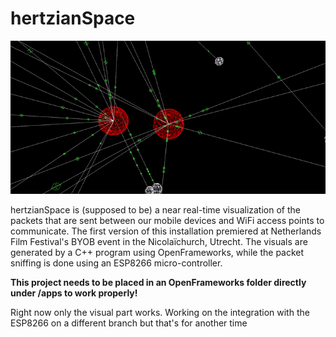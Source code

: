 # hertzianSpace
![hertzianSpace screenshot](screencap.gif?raw=true "Screenshot of hertzianSpace")

hertzianSpace is (supposed to be) a near real-time visualization of the packets that are sent between our mobile devices and WiFi access points to communicate. The first version of this installation premiered at Netherlands Film Festival's BYOB event in the Nicolaïchurch, Utrecht. The visuals are generated by a C++ program using OpenFrameworks, while the packet sniffing is done using an ESP8266 micro-controller.

<b>This project needs to be placed in an OpenFrameworks folder directly under /apps to work properly!</b>

Right now only the visual part works. Working on the integration with the ESP8266 on a different branch but that's for another time
